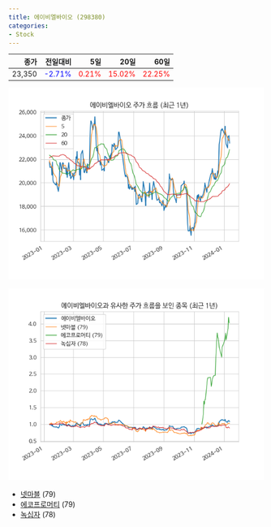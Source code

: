 ```yaml
---
title: 에이비엘바이오 (298380)
categories:
- Stock
---
```


|종가|전일대비|5일|20일|60일|
|---:|-------:|--:|---:|---:|
|23,350|<span style="color: blue">-2.71%</span>|<span style="color: red">0.21%</span>|<span style="color: red">15.02%</span>|<span style="color: red">22.25%</span>|


<!-- more -->

![298380](/assets/images/stock/298380.png)

![298380](/assets/images/stock/298380_sim.png)

- [넷마블](/stock/251270/) (79)
- [에코프로머티](/stock/450080/) (79)
- [녹십자](/stock/006280/) (78)